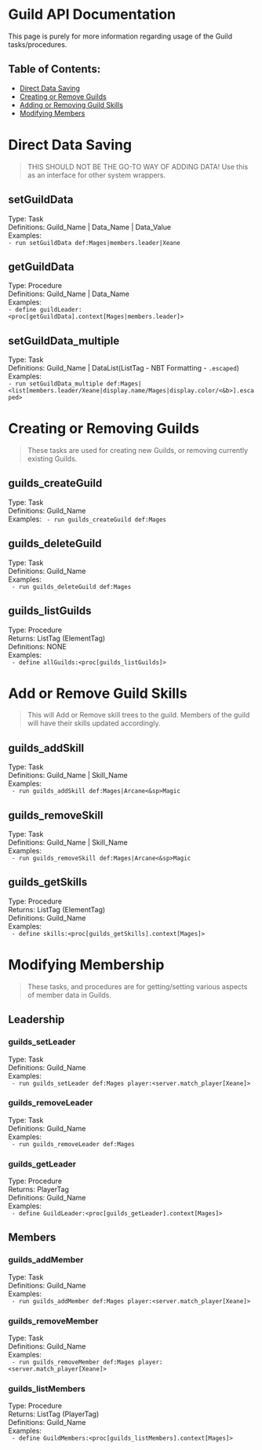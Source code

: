 # Guild API Documentation
This page is purely for more information regarding usage of the Guild tasks/procedures.  
## Table of Contents:
* [Direct Data Saving](#direct-data-saving)
* [Creating or Remove Guilds](#creating-or-removing-guilds)
* [Adding or Removing Guild Skills](#add-or-remove-guild-skills)
* [Modifying Members](#modifying-membership)  


# Direct Data Saving
> THIS SHOULD NOT BE THE GO-TO WAY OF ADDING DATA! Use this as an interface for other system wrappers.

## setGuildData
Type: Task  
Definitions: Guild_Name | Data_Name | Data_Value  
Examples:  
`- run setGuildData def:Mages|members.leader|Xeane`

## getGuildData
Type: Procedure  
Definitions: Guild_Name | Data_Name  
Examples:  
`- define guildLeader:<proc[getGuildData].context[Mages|members.leader]>`

## setGuildData_multiple
Type: Task  
Definitions: Guild_Name | DataList(ListTag - NBT Formatting - `.escaped`)  
Examples:  
`- run setGuildData_multiple def:Mages|<list[members.leader/Xeane|display.name/Mages|display.color/<&b>].escaped>`

# Creating or Removing Guilds
> These tasks are used for creating new Guilds, or removing currently existing Guilds.

## guilds_createGuild
Type: Task  
Definitions: Guild_Name  
Examples:
` - run guilds_createGuild def:Mages`

## guilds_deleteGuild
Type: Task  
Definitions: Guild_Name  
Examples:  
` - run guilds_deleteGuild def:Mages`

## guilds_listGuilds
Type: Procedure  
Returns: ListTag (ElementTag)  
Definitions: NONE  
Examples:  
` - define allGuilds:<proc[guilds_listGuilds]>`


# Add or Remove Guild Skills
> This will Add or Remove skill trees to the guild. Members of the guild will have their skills updated accordingly.

## guilds_addSkill
Type: Task  
Definitions: Guild_Name | Skill_Name  
Examples:  
` - run guilds_addSkill def:Mages|Arcane<&sp>Magic`

## guilds_removeSkill
Type: Task  
Definitions: Guild_Name | Skill_Name  
Examples:  
` - run guilds_removeSkill def:Mages|Arcane<&sp>Magic`  

## guilds_getSkills
Type: Procedure  
Returns: ListTag (ElementTag)  
Definitions: Guild_Name  
Examples:  
` - define skills:<proc[guilds_getSkills].context[Mages]>`  

# Modifying Membership
> These tasks, and procedures are for getting/setting various aspects of member data in Guilds.  

## Leadership
### guilds_setLeader
Type: Task  
Definitions: Guild_Name  
Examples:  
` - run guilds_setLeader def:Mages player:<server.match_player[Xeane]>`  

### guilds_removeLeader
Type: Task  
Definitions: Guild_Name  
Examples:  
` - run guilds_removeLeader def:Mages`  

### guilds_getLeader
Type: Procedure  
Returns: PlayerTag  
Definitions: Guild_Name  
Examples:  
` - define GuildLeader:<proc[guilds_getLeader].context[Mages]>`  

## Members
### guilds_addMember  
Type: Task  
Definitions: Guild_Name  
Examples:  
` - run guilds_addMember def:Mages player:<server.match_player[Xeane]>`  

### guilds_removeMember  
Type: Task  
Definitions: Guild_Name  
Examples:  
` - run guilds_removeMember def:Mages player:<server.match_player[Xeane]>`  

### guilds_listMembers  
Type: Procedure  
Returns: ListTag (PlayerTag)  
Definitions: Guild_Name  
Examples:  
` - define GuildMembers:<proc[guilds_listMembers].context[Mages]>`  